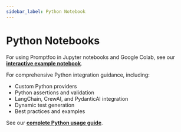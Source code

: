 ```yaml
---
sidebar_label: Python Notebook
---
```


# Python Notebooks

For using Promptfoo in Jupyter notebooks and Google Colab, see our **[interactive example notebook](https://colab.research.google.com/gist/typpo/734a5f53eb1922f90198538dbe17aa27/promptfoo-example-1.ipynb)**.

For comprehensive Python integration guidance, including:

- Custom Python providers
- Python assertions and validation
- LangChain, CrewAI, and PydanticAI integration
- Dynamic test generation
- Best practices and examples

See our **[complete Python usage guide](/docs/usage/python)**.
